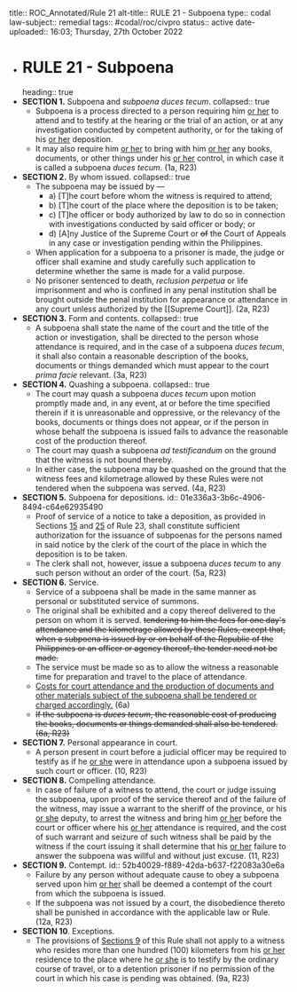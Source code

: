 title:: ROC_Annotated/Rule 21
alt-title:: RULE 21 - Subpoena
type:: codal
law-subject:: remedial
tags:: #codal/roc/civpro
status:: active
date-uploaded:: 16:03; Thursday, 27th October 2022


- # RULE 21 - Subpoena
  heading:: true
- **SECTION 1.** Subpoena and *subpoena duces tecum*.
  collapsed:: true
	- Subpoena is a process directed to a person requiring him <ins>or her</ins> to attend and to testify at the hearing or the trial of an action, or at any investigation conducted by competent authority, or for the taking of his <ins>or her</ins> deposition.
	- It may also require him <ins>or her</ins> to bring with him <ins>or her</ins> any books, documents, or other things under his <ins>or her</ins> control, in which case it is called a subpoena *duces tecum*. (1a, R23)
- **SECTION 2.** By whom issued.
  collapsed:: true
	- The subpoena may be issued by —
		- a) [T]he court before whom the witness is required to attend;
		- b) [T]he court of the place where the deposition is to be taken;
		- c) [T]he officer or body authorized by law to do so in connection with investigations conducted by said officer or body; or
		- d) [A]ny Justice of the Supreme Court or ~~of~~ the Court of Appeals in any case or investigation pending within the Philippines.
	- When application for a subpoena to a prisoner is made, the judge or officer shall examine and study carefully such application to determine whether the same is made for a valid purpose.
	- No prisoner sentenced to death, *reclusion perpetua* or life imprisonment and who is confined in any penal institution shall be brought outside the penal institution for appearance or attendance in any court unless authorized by the [[Supreme Court]]. (2a, R23)
- **SECTION 3.** Form and contents.
  collapsed:: true
	- A subpoena shall state the name of the court and the title of the action or investigation, shall be directed to the person whose attendance is required, and in the case of a subpoena *duces tecum*, it shall also contain a reasonable description of the books, documents or things demanded which must appear to the court *prima facie* relevant. (3a, R23)
- **SECTION 4.** Quashing a subpoena.
  collapsed:: true
	- The court may quash a subpoena *duces tecum* upon motion promptly made and, in any event, at or before the time specified therein if it is unreasonable and oppressive, or the relevancy of the books, documents or things does not appear, or if the person in whose behalf the subpoena is issued fails to advance the reasonable cost of the production thereof.
	- The court may quash a subpoena *ad testificandum* on the ground that the witness is not bound thereby.
	- In either case, the subpoena may be quashed on the ground that the witness fees and kilometrage allowed by these Rules were not tendered when the subpoena was served. (4a, R23)
- **SECTION 5.** Subpoena for depositions.
  id:: 01e336a3-3b6c-4906-8494-c64e62935490
	- Proof of service of a notice to take a deposition, as provided in Sections [15](((54cd8a54-4be2-49d1-b2fd-2131c680bbb2))) and [25](((e6e473d1-de40-47d8-a79d-da6de9578629))) of Rule 23, shall constitute sufficient authorization for the issuance of subpoenas for the persons named in said notice by the clerk of the court of the place in which the deposition is to be taken.
	- The clerk shall not, however, issue a subpoena *duces tecum* to any such person without an order of the court. (5a, R23)
- **SECTION 6.** Service.
	- Service of a subpoena shall be made in the same manner as personal or substituted service of summons.
	- The original shall be exhibited and a copy thereof delivered to the person on whom it is served. ~~tendering to him the fees for one day's attendance and the kilometrage allowed by these Rules, except that, when a subpoena is issued by or on behalf of the Republic of the Philippines or an officer or agency thereof, the tender need not be made.~~
	- The service must be made so as to allow the witness a reasonable time for preparation and travel to the place of attendance.
	- <ins>Costs for court attendance and the production of documents and other materials subject of the subpoena shall be tendered or charged accordingly.</ins> (6a)
	- ~~If the subpoena is *duces tecum*, the reasonable cost of producing the books, documents or things demanded shall also be tendered. (6a, R23)~~
- **SECTION 7.** Personal appearance in court.
	- A person present in court before a judicial officer may be required to testify as if he <ins>or she</ins> were in attendance upon a subpoena issued by such court or officer. (10, R23)
- **SECTION 8.** Compelling attendance.
	- In case of failure of a witness to attend, the court or judge issuing the subpoena, upon proof of the service thereof and of the failure of the witness, may issue a warrant to the sheriff of the province, or his <ins>or she</ins> deputy, to arrest the witness and bring him <ins>or her</ins> before the court or officer where his <ins>or her</ins> attendance is required, and the cost of such warrant and seizure of such witness shall be paid by the witness if the court issuing it shall determine that his <ins>or her</ins> failure to answer the subpoena was willful and without just excuse. (11, R23)
- **SECTION 9.** Contempt.
  id:: 52b40029-f889-42da-b637-f22083a30e6a
	- Failure by any person without adequate cause to obey a subpoena served upon him <ins>or her</ins> shall be deemed a contempt of the court from which the subpoena is issued.
	- If the subpoena was not issued by a court, the disobedience thereto shall be punished in accordance with the applicable law or Rule. (12a, R23)
- **SECTION 10**. Exceptions.
	- The provisions of [Sections 9](((52b40029-f889-42da-b637-f22083a30e6a))) of this Rule shall not apply to a witness who resides more than one hundred (100) kilometers from his <ins>or her</ins> residence to the place where he <ins>or she</ins> is to testify by the ordinary course of travel, or to a detention prisoner if no permission of the court in which his case is pending was obtained. (9a, R23)

